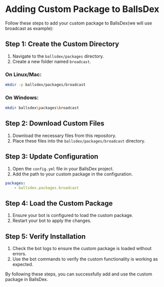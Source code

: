 # Adding Custom Package to BallsDex

Follow these steps to add your custom package to BallsDex(we will use broadcast as example):

## Step 1: Create the Custom Directory
1. Navigate to the `ballsdex/packages` directory.
2. Create a new folder named `broadcast`.

### On Linux/Mac:
```sh
mkdir -p ballsdex/packages/broadcast
```

### On Windows:
```sh
mkdir ballsdex\packages\broadcast
```

## Step 2: Download Custom Files
1. Download the necessary files from this repository.
2. Place these files into the `ballsdex/packages/broadcast` directory.


## Step 3: Update Configuration
1. Open the `config.yml` file in your BallsDex project.
2. Add the path to your custom package in the configuration.

```yaml
packages:
    - ballsdex.packages.broadcast
```

## Step 4: Load the Custom Package
1. Ensure your bot is configured to load the custom package.
2. Restart your bot to apply the changes.

## Step 5: Verify Installation
1. Check the bot logs to ensure the custom package is loaded without errors.
2. Use the bot commands to verify the custom functionality is working as expected.

By following these steps, you can successfully add and use the custom package in BallsDex.
